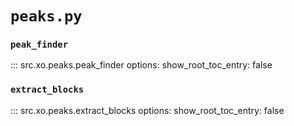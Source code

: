 # `peaks.py`

### `peak_finder`

::: src.xo.peaks.peak_finder
    options:
      show_root_toc_entry: false

### `extract_blocks`

::: src.xo.peaks.extract_blocks
    options:
      show_root_toc_entry: false
